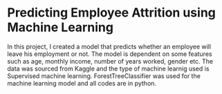 # Predicting Employee Attrition using Machine Learning
 In this project, I created a model that predicts whether an employee will leave his employment or not. The model is dependent on some features such as age, monthly income, number of years worked, gender etc. The data was sourced from Kaggle and the type of machine learnig used is Supervised machine learning. ForestTreeClassifier was used for the machine learning model and all codes are in python.
